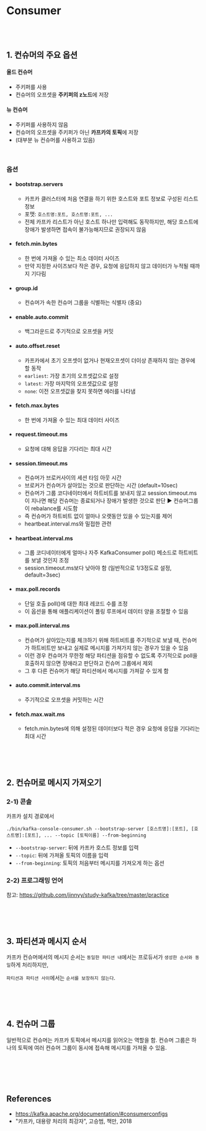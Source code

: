 # Consumer
<br><br>

## 1. 컨슈머의 주요 옵션
#### 올드 컨슈머
  - 주키퍼를 사용
  - 컨슈머의 오프셋을 **주키퍼의 z노드**에 저장
#### 뉴 컨슈머
  - 주키퍼를 사용하지 않음
  - 컨슈머의 오프셋을 주키퍼가 아닌 **카프카의 토픽**에 저장
  - (대부분 뉴 컨슈머를 사용하고 있음)

<br>

### 옵션
* #### bootstrap.servers
  - 카프카 클러스터에 처음 연결을 하기 위한 호스트와 포트 정보로 구성된 리스트 정보
  - 포맷: `호스트명:포트, 호스트명:포트, ...`
  - 전체 카프카 리스트가 아닌 호스트 하나만 입력해도 동작하지만, 해당 호스트에 장애가 발생하면 접속이 불가능해지므로 권장되지 않음

* #### fetch.min.bytes
  - 한 번에 가져올 수 있는 최소 데이터 사이즈
  - 만약 지정한 사이즈보다 작은 경우, 요청에 응답하지 않고 데이터가 누적될 때까지 기다림

* #### group.id
  - 컨슈머가 속한 컨슈머 그룹을 식별하는 식별자 (중요)

* #### enable.auto.commit
  - 백그라운드로 주기적으로 오프셋을 커밋

* #### auto.offset.reset
  - 카프카에서 초기 오프셋이 없거나 현재오프셋이 더이상 존재하지 않는 경우에 할 동작
  - `earliest`: 가장 초기의 오프셋값으로 설정
  - `latest`: 가장 마지막의 오프셋값으로 설정
  - `none`: 이전 오프셋값을 찾지 못하면 에러를 나타냄

* #### fetch.max.bytes
  - 한 번에 가져올 수 있는 최대 데이터 사이즈

* #### request.timeout.ms
  - 요청에 대해 응답을 기다리는 최대 시간

* #### session.timeout.ms
  - 컨슈머가 브로커사이의 세션 타임 아웃 시간
  - 브로커가 컨슈머가 살아있는 것으로 판단하는 시간 (default=10sec)
  - 컨슈머가 그룹 코디네이터에서 하트비트를 보내지 않고 session.timeout.ms이 지나면 해당 컨슈머는 종료되거나 장애가 발생한 것으로 판단 ▶️ 컨슈머그룹이 rebalance를 시도함
  - 즉 컨슈머가 하트비트 없이 얼마나 오랫동안 있을 수 있는지를 제어
  - heartbeat.interval.ms와 밀접한 관련

* #### heartbeat.interval.ms
  - 그룹 코디네이터에게 얼마나 자주 KafkaConsumer poll() 메소드로 하트비트를 보낼 것인지 조정
  - session.timeout.ms보다 낮아야 함 (일반적으로 1/3정도로 설정, default=3sec)

* #### max.poll.records
  - 단일 호출 poll()에 대한 최대 레코드 수를 조정
  - 이 옵션을 통해 애플리케이션이 폴링 루프에서 데이터 양을 조절할 수 있음

* #### max.poll.interval.ms
  - 컨슈머가 살아있는지를 체크하기 위해 하트비트를 주기적으로 보낼 때, 컨슈머가 하트비트만 보내고 실제로 메시지를 가져가지 않는 경우가 있을 수 있음
  - 이런 경우 컨슈머가 무한정 해당 파티션을 점유할 수 없도록 주기적으로 poll을 호출하지 않으면 장애라고 판단하고 컨슈머 그룹에서 제외
  - 그 후 다른 컨슈머가 해당 파티션에서 메시지를 가져갈 수 있게 함

* #### auto.commit.interval.ms
  - 주기적으로 오프셋을 커밋하는 시간

* #### fetch.max.wait.ms
  - fetch.min.bytes에 의해 설정된 데이터보다 적은 경우 요청에 응답을 기다리는 최대 시간

<br><br><br>

## 2. 컨슈머로 메시지 가져오기
### 2-1) 콘솔
카프카 설치 경로에서
```
./bin/kafka-console-consumer.sh --bootstrap-server [호스트명]:[포트], [호스트명]:[포트], ... --topic [토픽이름] --from-beginning
```

- `--bootstrap-server`: 뒤에 카프카 호스트 정보를 입력
- `--topic`: 뒤에 가져올 토픽의 이름을 입력
- `--from-beginning`: 토픽의 처음부터 메시지를 가져오게 하는 옵션

### 2-2) 프로그래밍 언어
참고: https://github.com/jinnyy/study-kafka/tree/master/practice

<br><br><br>

## 3. 파티션과 메시지 순서
카프카 컨슈머에서의 메시지 순서는 `동일한 파티션 내`에서는 프로듀서가 `생성한 순서와 동일`하게 처리하지만, 

`파티션과 파티션 사이`에서는 `순서를 보장하지 않는다`.

<br><br><br>

## 4. 컨슈머 그룹
일반적으로 컨슈머는 카프카 토픽에서 메시지를 읽어오는 역할을 함.
컨슈머 그룹은 하나의 토픽에 여러 컨슈머 그룹이 동시에 접속해 메시지를 가져올 수 있음.




<br><br><br><br>

## References
* https://kafka.apache.org/documentation/#consumerconfigs
* "카프카, 대용량 처리의 최강자", 고승범, 책만, 2018

<br>
